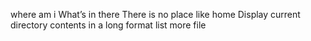where am i
What’s in there
There is no place like home
Display current directory contents in a long format
list more file
